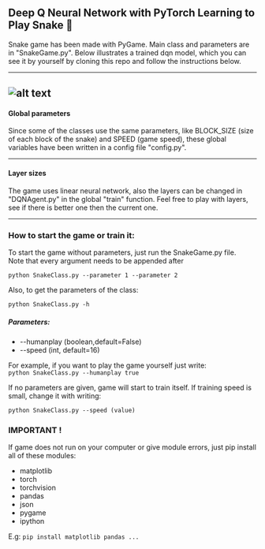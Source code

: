 ## Deep Q Neural Network with PyTorch Learning to Play Snake 🐍

Snake game has been made with PyGame. Main class and parameters are in "SnakeGame.py". Below illustrates a trained dqn model, which you can see it by yourself by cloning this repo and follow the instructions below.

---


![alt text](https://github.com/ardaPhysTech/SnakeAI-DQN-Agent-With-PyTorch/blob/feature/snakeai/gif/snakeai.gif "Snake AI")
---
#### Global parameters
Since some of the classes use the same parameters, like BLOCK_SIZE (size of each block of the snake) and SPEED (game speed), these global variables have been written in a config file "config.py".

---

#### Layer sizes
The game uses linear neural network, also the layers can be changed in "DQNAgent.py" in the global "train" function. Feel free to play with layers, see if there is better one then the current one.

---

### How to start the game or train it:
To start the game without parameters, just run the SnakeGame.py file. \
Note that every argument needs to be appended after
```
python SnakeClass.py --parameter 1 --parameter 2
```
Also, to get the parameters of the class:
```
python SnakeClass.py -h
```
##### Parameters:
* \-\-humanplay (boolean,default=False)
* \-\-speed (int, default=16)


For example, if you want to play the game yourself just write: \
	```
	python SnakeClass.py --humanplay true
	```

If no parameters are given, game will start to train itself. If training speed is small, change it with writing:
```
python SnakeClass.py --speed (value)
```

### IMPORTANT !
If game does not run on your computer or give module errors, just pip install all of these modules:
* matplotlib
* torch
* torchvision
* pandas
* json
* pygame
* ipython

E.g: ``` pip install matplotlib pandas ... ```
